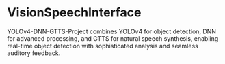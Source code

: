 # VisionSpeechInterface
 YOLOv4-DNN-GTTS-Project combines YOLOv4 for object detection, DNN for advanced processing, and GTTS for natural speech synthesis, enabling real-time object detection with sophisticated analysis and seamless auditory feedback.
